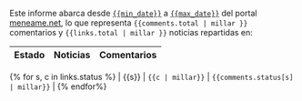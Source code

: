 Este informe abarca desde
[`{{min_date}}`](https://www.meneame.net/story/{{min_portada}}) a
[`{{max_date}}`](https://www.meneame.net/story/{{max_portada}}) del portal
[meneame.net](https://www.meneame.net/), lo que representa
`{{comments.total | millar }}` comentarios y
`{{links.total | millar }}` noticias repartidas en:

| Estado | Noticias         | Comentarios                       |
|--------|-----------------:|----------------------------------:|
{% for s, c in links.status %}
| {{s}}  | `{{c | millar}}` | `{{comments.status[s] | millar}}` |
{% endfor%}
